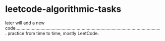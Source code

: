 # leetcode-algorithmic-tasks

later will add a new code.....................................................................................................................
practice from time to time,
mostly LeetCode.


